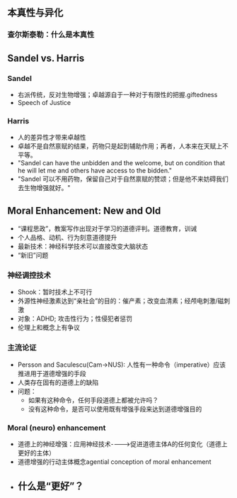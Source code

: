 ## 本真性与异化
### 查尔斯泰勒：什么是本真性
## Sandel vs. Harris
### Sandel
- 右派传统，反对生物增强；卓越源自于一种对于有限性的把握.giftedness
- Speech of Justice
### Harris
- 人的差异性才带来卓越性
- 卓越不是自然禀赋的结果，药物只是起到辅助作用；再者，人本来在天赋上不平等。
- "Sandel can have the unbidden and the welcome, but on condition that he will let me and others have access to the bidden."
- "Sandel 可以不用药物，保留自己对于自然禀赋的赞颂；但是他不来妨碍我们去生物增强就好。"
## Moral Enhancement: New and Old
- “课程思政”，教案写作出现对于学习的道德评判。道德教育，训诫
- 个人品格、动机、行为刻意道德提升
- 最新技术：神经科学技术可以直接改变大脑状态
- “新旧”问题
### 神经调控技术
- Shook：暂时技术上不可行
- 外源性神经激素达到“亲社会”的目的：催产素；改变血清素；经颅电刺激/磁刺激
- 对象：ADHD; 攻击性行为；性侵犯者惩罚
- 伦理上和概念上有争议
### 主流论证
- Persson and Saculescu(Cam->NUS): 人性有一种命令（imperative）应该推进用于道德增强的手段
- 人类存在固有的道德上的缺陷
- 问题：
    -  如果有这种命令，任何手段道德上都被允许吗？
    -  没有这种命令，是否可以使用既有增强手段来达到道德增强目的
### Moral (neuro) enhancement
- 道德上的神经增强：应用神经技术---->促进道德主体A的任何变化（道德上更好的主体）
- 道德增强的行动主体概念agential conception of moral enhancement
- 什么是“更好”？
    - 
